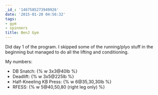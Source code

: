 ```yaml
---
_id_: '1467585273949926'
date: '2015-01-20 04:56:32'
tags:
- gym
- spinners
title: BenJ Gym
---
```


Did day 1 of the program. I skipped some of the running/plyo stuff in the beginning but managed to do all the lifting and conditioning.

My numbers:

- DB Snatch: {% w 3x3@40lb %}
- Deadlift:  {% w 3x5@225lb %}
- Half-Kneeling KB Press: {% w 6@35,30,30lb %}
- RFESS: {% w 5@40,50,80 (right leg only) %}

